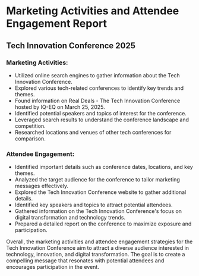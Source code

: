 # Marketing Activities and Attendee Engagement Report

## Tech Innovation Conference 2025

### Marketing Activities:
- Utilized online search engines to gather information about the Tech Innovation Conference.
- Explored various tech-related conferences to identify key trends and themes.
- Found information on Real Deals - The Tech Innovation Conference hosted by IQ-EQ on March 25, 2025.
- Identified potential speakers and topics of interest for the conference.
- Leveraged search results to understand the conference landscape and competition.
- Researched locations and venues of other tech conferences for comparison.

### Attendee Engagement:
- Identified important details such as conference dates, locations, and key themes.
- Analyzed the target audience for the conference to tailor marketing messages effectively.
- Explored the Tech Innovation Conference website to gather additional details.
- Identified key speakers and topics to attract potential attendees.
- Gathered information on the Tech Innovation Conference's focus on digital transformation and technology trends.
- Prepared a detailed report on the conference to maximize exposure and participation.

Overall, the marketing activities and attendee engagement strategies for the Tech Innovation Conference aim to attract a diverse audience interested in technology, innovation, and digital transformation. The goal is to create a compelling message that resonates with potential attendees and encourages participation in the event.